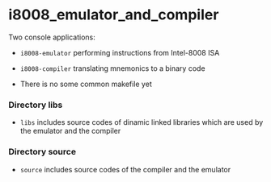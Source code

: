 # i8008_emulator_and_compiler
Two console applications: 
- ```i8008-emulator``` performing instructions from Intel-8008 ISA
- ```i8008-compiler``` translating mnemonics to a binary code

- There is no some common makefile yet 

### Directory libs
- ```libs``` includes source codes of dinamic linked libraries which are used by the emulator and the compiler 
### Directory source 
- ```source``` includes source codes of the compiler and the emulator 
